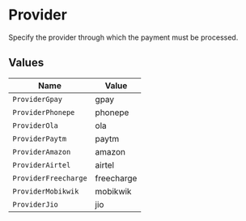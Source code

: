 # Provider

Specify the provider through which the payment must be processed.


## Values

| Name                 | Value                |
| -------------------- | -------------------- |
| `ProviderGpay`       | gpay                 |
| `ProviderPhonepe`    | phonepe              |
| `ProviderOla`        | ola                  |
| `ProviderPaytm`      | paytm                |
| `ProviderAmazon`     | amazon               |
| `ProviderAirtel`     | airtel               |
| `ProviderFreecharge` | freecharge           |
| `ProviderMobikwik`   | mobikwik             |
| `ProviderJio`        | jio                  |